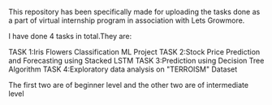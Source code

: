 This repository has been specifically made for uploading the tasks done as a part of  virtual internship program in association with Lets Growmore.


I have done 4 tasks in total.They are:

TASK 1:Iris Flowers Classification ML Project
TASK 2:Stock Price Prediction and Forecasting using Stacked LSTM
TASK 3:Prediction using Decision Tree Algorithm
TASK 4:Exploratory data analysis on "TERROISM" Dataset


The first two are of beginner level and the other two are of intermediate level
